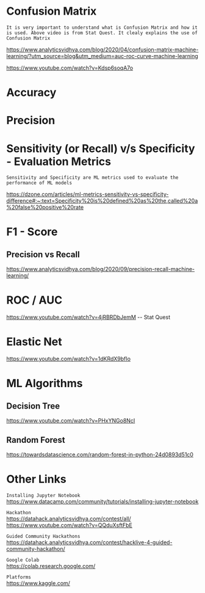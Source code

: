 # Confusion Matrix

`It is very important to understand what is Confusion Matrix and how it is used. Above video is from Stat Quest. It clealy explains the use of Confusion Matrix`

https://www.analyticsvidhya.com/blog/2020/04/confusion-matrix-machine-learning/?utm_source=blog&utm_medium=auc-roc-curve-machine-learning

https://www.youtube.com/watch?v=Kdsp6soqA7o

# Accuracy

# Precision

# Sensitivity (or Recall) v/s Specificity - Evaluation Metrics

`Sensitivity and Specificity are ML metrics used to evaluate the performance of ML models`

https://dzone.com/articles/ml-metrics-sensitivity-vs-specificity-difference#:~:text=Specificity%20is%20defined%20as%20the,called%20a%20false%20positive%20rate

# F1 - Score

## Precision vs Recall

https://www.analyticsvidhya.com/blog/2020/09/precision-recall-machine-learning/

# ROC / AUC

https://www.youtube.com/watch?v=4jRBRDbJemM -- Stat Quest

# Elastic Net

https://www.youtube.com/watch?v=1dKRdX9bfIo

# ML Algorithms

## Decision Tree

https://www.youtube.com/watch?v=PHxYNGo8NcI

## Random Forest

https://towardsdatascience.com/random-forest-in-python-24d0893d51c0

# Other Links

`Installing Jupyter Notebook`  
https://www.datacamp.com/community/tutorials/installing-jupyter-notebook

`Hackathon`  
https://datahack.analyticsvidhya.com/contest/all/
https://www.youtube.com/watch?v=QQduXsftFbE

`Guided Community Hackathons`  
https://datahack.analyticsvidhya.com/contest/hacklive-4-guided-community-hackathon/

`Google Colab`  
https://colab.research.google.com/

`Platforms`  
https://www.kaggle.com/
